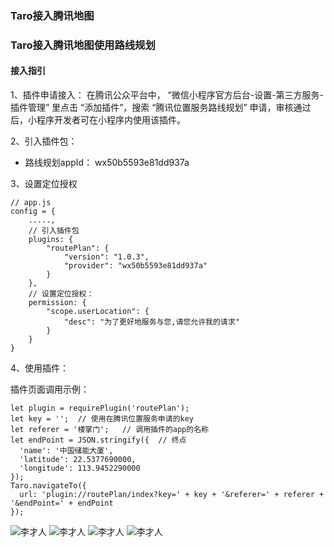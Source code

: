 ### Taro接入腾讯地图

### Taro接入腾讯地图使用路线规划

#### 接入指引

1、插件申请接入：
在腾讯公众平台中， “微信小程序官方后台-设置-第三方服务-插件管理” 里点击 “添加插件”，搜索 “腾讯位置服务路线规划” 申请，审核通过后，小程序开发者可在小程序内使用该插件。

2、引入插件包：

* 路线规划appId： wx50b5593e81dd937a

3、设置定位授权

```
// app.js
config = {
	.....,
	// 引入插件包
	plugins: {
        "routePlan": {
            "version": "1.0.3",
            "provider": "wx50b5593e81dd937a"
        }
    },
    // 设置定位授权：
	permission: {
    	"scope.userLocation": {
    		"desc": "为了更好地服务与您,请您允许我的请求"
    	}
    }
}
```

4、使用插件：

插件页面调用示例：

```
let plugin = requirePlugin('routePlan');
let key = '';  // 使用在腾讯位置服务申请的key 
let referer = '楼掌门';   // 调用插件的app的名称
let endPoint = JSON.stringify({  // 终点
  'name': '中国储能大厦',
  'latitude': 22.5377690000,
  'longitude': 113.9452290000
});
Taro.navigateTo({
  url: 'plugin://routePlan/index?key=' + key + '&referer=' + referer + '&endPoint=' + endPoint
});
```
![李才人](http://mmbiz.qpic.cn/mmbiz_png/HU7OLfwSheFjdCDdGnJrhdEkxzgow3GqQKNPbdVjyFuU4ADicqWdgcxFic1ic4CPiaL8sxrwm9eHiajzGT5oVOKgjeg/0)
![李才人](http://mmbiz.qpic.cn/mmbiz_png/HU7OLfwSheFjdCDdGnJrhdEkxzgow3GqUBVzBnYDdcibiclr8ibxib1RMsibXehEmrotqIHDaSGMgPvjNuO639hGuog/0)
![李才人](http://mmbiz.qpic.cn/mmbiz_png/HU7OLfwSheFjdCDdGnJrhdEkxzgow3GqDVLw5M8BoHB6fWc1CadcWeQCHzgaeicHxFp1C9k0LEkNG1UWibPjS8icQ/0)
![李才人](http://mmbiz.qpic.cn/mmbiz_png/HU7OLfwSheFjdCDdGnJrhdEkxzgow3Gqo6FdYR7fUyWiabl7moIJByZjiaWMOzREprsLBd40Rtib1ickMYwBF3n4ew/0)

